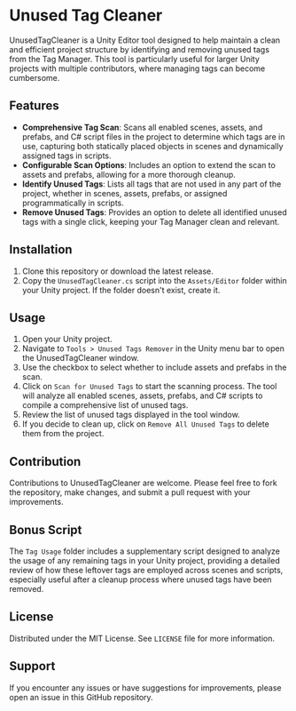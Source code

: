 # Unused Tag Cleaner

UnusedTagCleaner is a Unity Editor tool designed to help maintain a clean and efficient project structure by identifying and removing unused tags from the Tag Manager. This tool is particularly useful for larger Unity projects with multiple contributors, where managing tags can become cumbersome.

## Features

- **Comprehensive Tag Scan**: Scans all enabled scenes, assets, and prefabs, and C# script files in the project to determine which tags are in use, capturing both statically placed objects in scenes and dynamically assigned tags in scripts.
- **Configurable Scan Options**: Includes an option to extend the scan to assets and prefabs, allowing for a more thorough cleanup.
- **Identify Unused Tags**: Lists all tags that are not used in any part of the project, whether in scenes, assets, prefabs, or assigned programmatically in scripts.
- **Remove Unused Tags**: Provides an option to delete all identified unused tags with a single click, keeping your Tag Manager clean and relevant.

## Installation

1. Clone this repository or download the latest release.
2. Copy the `UnusedTagCleaner.cs` script into the `Assets/Editor` folder within your Unity project. If the folder doesn't exist, create it.

## Usage

1. Open your Unity project.
2. Navigate to `Tools > Unused Tags Remover` in the Unity menu bar to open the UnusedTagCleaner window.
3. Use the checkbox to select whether to include assets and prefabs in the scan.
4. Click on `Scan for Unused Tags` to start the scanning process. The tool will analyze all enabled scenes, assets, prefabs, and C# scripts to compile a comprehensive list of unused tags.
5. Review the list of unused tags displayed in the tool window.
6. If you decide to clean up, click on `Remove All Unused Tags` to delete them from the project.

## Contribution

Contributions to UnusedTagCleaner are welcome. Please feel free to fork the repository, make changes, and submit a pull request with your improvements.

## Bonus Script

The `Tag Usage` folder includes a supplementary script designed to analyze the usage of any remaining tags in your Unity project, providing a detailed review of how these leftover tags are employed across scenes and scripts, especially useful after a cleanup process where unused tags have been removed.

## License

Distributed under the MIT License. See `LICENSE` file for more information.

## Support

If you encounter any issues or have suggestions for improvements, please open an issue in this GitHub repository.
